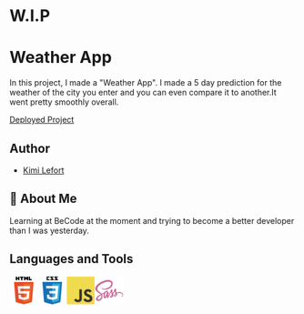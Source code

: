 # W.I.P


# Weather App

In this project, I made a "Weather App". I made a 5 day prediction for the weather of the city you enter and you can even compare it to another.It went pretty smoothly overall.

[Deployed Project](https://mardixx.github.io/weather-app/)

## Author

- [Kimi Lefort](https://github.com/Mardixx)

## 🚀 About Me

Learning at BeCode at the moment and trying to become a better developer than I was yesterday.

## Languages and Tools

<img src = 'https://raw.githubusercontent.com/devicons/devicon/master/icons/html5/html5-original-wordmark.svg' width = '50'><img src = 'https://raw.githubusercontent.com/devicons/devicon/master/icons/css3/css3-original-wordmark.svg' width = '50'><img src = 'https://raw.githubusercontent.com/devicons/devicon/master/icons/javascript/javascript-original.svg' width = '50'><img src = 'https://raw.githubusercontent.com/devicons/devicon/master/icons/sass/sass-original.svg' width = '50'>

